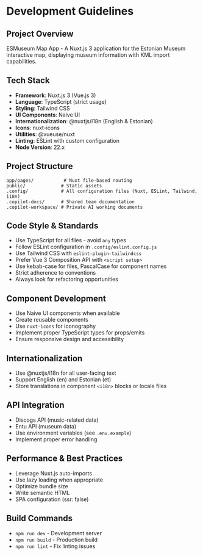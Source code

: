 # Development Guidelines

## Project Overview

ESMuseum Map App - A Nuxt.js 3 application for the Estonian Museum interactive map, displaying museum information with KML import capabilities.

## Tech Stack

- **Framework**: Nuxt.js 3 (Vue.js 3)
- **Language**: TypeScript (strict usage)
- **Styling**: Tailwind CSS
- **UI Components**: Naive UI
- **Internationalization**: @nuxtjs/i18n (English & Estonian)
- **Icons**: nuxt-icons
- **Utilities**: @vueuse/nuxt
- **Linting**: ESLint with custom configuration
- **Node Version**: 22.x

## Project Structure

```text
app/pages/           # Nuxt file-based routing
public/             # Static assets
.config/            # All configuration files (Nuxt, ESLint, Tailwind, i18n)
.copilot-docs/      # Shared team documentation
.copilot-workspace/ # Private AI working documents
```

## Code Style & Standards

- Use TypeScript for all files - avoid `any` types
- Follow ESLint configuration in `.config/eslint.config.js`
- Use Tailwind CSS with `eslint-plugin-tailwindcss`
- Prefer Vue 3 Composition API with `<script setup>`
- Use kebab-case for files, PascalCase for component names
- Strict adherence to conventions
- Always look for refactoring opportunities

## Component Development

- Use Naive UI components when available
- Create reusable components
- Use `nuxt-icons` for iconography
- Implement proper TypeScript types for props/emits
- Ensure responsive design and accessibility

## Internationalization

- Use @nuxtjs/i18n for all user-facing text
- Support English (en) and Estonian (et)
- Store translations in component `<i18n>` blocks or locale files

## API Integration

- Discogs API (music-related data)
- Entu API (museum data)
- Use environment variables (see `.env.example`)
- Implement proper error handling

## Performance & Best Practices

- Leverage Nuxt.js auto-imports
- Use lazy loading when appropriate
- Optimize bundle size
- Write semantic HTML
- SPA configuration (ssr: false)

## Build Commands

- `npm run dev` - Development server
- `npm run build` - Production build
- `npm run lint` - Fix linting issues
